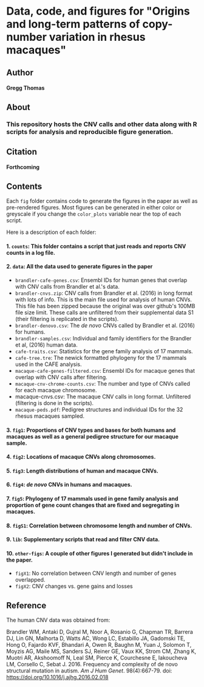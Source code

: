 # Data, code, and figures for "Origins and long-term patterns of copy-number variation in rhesus macaques"

## Author
#### Gregg Thomas

## About

### This repository hosts the CNV calls and other data along with R scripts for analysis and reproducible figure generation.

## Citation

#### Forthcoming

## Contents

Each `fig` folder contains code to generate the figures in the paper as well as pre-rendered figures. Most figures can be generated in either color or greyscale if you change the `color_plots` variable near the top of each script.

Here is a description of each folder:

#### 1. `counts`: This folder contains a script that just reads and reports CNV counts in a log file. 
#### 2. `data`: All the data used to generate figures in the paper

* `brandler-cafe-genes.csv`: Ensembl IDs for human genes that overlap with CNV calls from Brandler et al.'s data.
* `brandler-cnvs.zip`: CNV calls from Brandler et al. (2016) in long format with lots of info. This is the main file used for analysis of human CNVs. This file has been zipped because the original was over github's 100MB file size limit. These calls are unfiltered from their supplemental data S1 (their filtering is replicated in the scripts).
* `brandler-denovo.csv`: The *de novo* CNVs called by Brandler et al. (2016) for humans.
* `brandler-samples.csv`: Individual and family identifiers for the Brandler et al, (2016) human data.
* `cafe-traits.csv`: Statistics for the gene family analysis of 17 mammals.
* `cafe-tree.tre`: The newick formatted phylogeny for the 17 mammals used in the CAFE analysis.
* `macaque-cafe-genes-filtered.csv`: Ensembl IDs for macaque genes that overlap with CNV calls after filtering.
* `macaque-cnv-chrome-counts.csv`: The number and type of CNVs called for each macaque chromosome.
* macaque-cnvs.csv: The macaque CNV calls in long format. Unfiltered (filtering is done in the scripts).
* `macaque-peds.pdf`: Pedigree structures and individual IDs for the 32 rhesus macaques sampled.

#### 3. `fig1`: Proportions of CNV types and bases for both humans and macaques as well as a general pedigree structure for our macaque sample.
#### 4. `fig2`: Locations of macaque CNVs along chromosomes.
#### 5. `fig3`: Length distributions of human and macaque CNVs.
#### 6. `fig4`: *de novo* CNVs in humans and macaques.
#### 7. `fig5`: Phylogeny of 17 mammals used in gene family analysis and proportion of gene count changes that are fixed and segregating in macaques.
#### 8. `figS1`: Correlation between chromosome length and number of CNVs.
#### 9. `lib`: Supplementary scripts that read and filter CNV data.
#### 10. `other-figs`: A couple of other figures I generated but didn't include in the paper.
* `figX1`: No correlation between CNV length and number of genes overlapped.
* `figX2`: CNV changes vs. gene gains and losses

## Reference

The human CNV data was obtained from:

Brandler WM, Antaki D, Gujral M, Noor A, Rosanio G, Chapman TR, Barrera DJ, Lin GN, Malhorta D, Watts AC, Wong LC, Estabillo JA, Gadomski TE, Hong O, Fajardo KVF, Bhandari A, Owen R, Baughn M, Yuan J, Solomon T, Moyzis AG, Maile MS, Sanders SJ, Reiner GE, Vaux KK, Strom CM, Zhang K, Muotri AR, Akshoomoff N, Leal SM, Pierce K, Courchesne E, Iakoucheva LM, Corsello C, Sebat J. 2016. Frequency and complexity of de novo structural mutation in autism. *Am J Hum Genet*. 98(4):667-79. doi: https://doi.org/10.1016/j.ajhg.2016.02.018